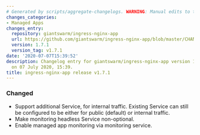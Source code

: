 ```yaml
---
# Generated by scripts/aggregate-changelogs. WARNING: Manual edits to this files will be overwritten.
changes_categories:
- Managed Apps
changes_entry:
  repository: giantswarm/ingress-nginx-app
  url: https://github.com/giantswarm/ingress-nginx-app/blob/master/CHANGELOG.md#171-2020-07-07
  version: 1.7.1
  version_tag: v1.7.1
date: '2020-07-07T15:39:52'
description: Changelog entry for giantswarm/ingress-nginx-app version 1.7.1, published
  on 07 July 2020, 15:39.
title: ingress-nginx-app release v1.7.1
---
```


### Changed
- Support additional Service, for internal traffic. Existing Service can still be configured to be either for public (default) or internal traffic.
- Make monitoring headless Service non-optional.
- Enable managed app monitoring via monitoring service.

